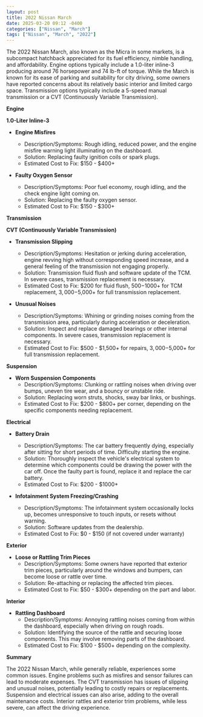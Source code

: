 ```yaml
---
layout: post
title: 2022 Nissan March
date: 2025-03-20 09:12 -0400
categories: ["Nissan", "March"]
tags: ["Nissan", "March", "2022"]
---
```

The 2022 Nissan March, also known as the Micra in some markets, is a subcompact hatchback appreciated for its fuel efficiency, nimble handling, and affordability. Engine options typically include a 1.0-liter inline-3 producing around 76 horsepower and 74 lb-ft of torque. While the March is known for its ease of parking and suitability for city driving, some owners have reported concerns about its relatively basic interior and limited cargo space. Transmission options typically include a 5-speed manual transmission or a CVT (Continuously Variable Transmission).

**Engine**

**1.0-Liter Inline-3**

*   **Engine Misfires**
    *   Description/Symptoms: Rough idling, reduced power, and the engine misfire warning light illuminating on the dashboard.
    *   Solution: Replacing faulty ignition coils or spark plugs.
    *   Estimated Cost to Fix: $150 - $400+

*   **Faulty Oxygen Sensor**
    * Description/Symptoms: Poor fuel economy, rough idling, and the check engine light coming on.
    * Solution: Replacing the faulty oxygen sensor.
    * Estimated Cost to Fix: $150 - $300+

**Transmission**

**CVT (Continuously Variable Transmission)**

*   **Transmission Slipping**
    *   Description/Symptoms: Hesitation or jerking during acceleration, engine revving high without corresponding speed increase, and a general feeling of the transmission not engaging properly.
    *   Solution: Transmission fluid flush and software update of the TCM. In severe cases, transmission replacement is necessary.
    *   Estimated Cost to Fix: $200 for fluid flush, $500-$1000+ for TCM replacement, $3,000-$5,000+ for full transmission replacement.

*   **Unusual Noises**
    *   Description/Symptoms: Whining or grinding noises coming from the transmission area, particularly during acceleration or deceleration.
    *   Solution: Inspect and replace damaged bearings or other internal components. In severe cases, transmission replacement is necessary.
    *   Estimated Cost to Fix: $500 - $1,500+ for repairs, $3,000-$5,000+ for full transmission replacement.

**Suspension**

*   **Worn Suspension Components**
    *   Description/Symptoms: Clunking or rattling noises when driving over bumps, uneven tire wear, and a bouncy or unstable ride.
    *   Solution: Replacing worn struts, shocks, sway bar links, or bushings.
    *   Estimated Cost to Fix: $200 - $800+ per corner, depending on the specific components needing replacement.

**Electrical**

*   **Battery Drain**
    *   Description/Symptoms: The car battery frequently dying, especially after sitting for short periods of time. Difficulty starting the engine.
    *   Solution: Thoroughly inspect the vehicle's electrical system to determine which components could be drawing the power with the car off. Once the faulty part is found, replace it and replace the car battery.
    *   Estimated Cost to Fix: $200 - $1000+

*   **Infotainment System Freezing/Crashing**
    * Description/Symptoms: The infotainment system occasionally locks up, becomes unresponsive to touch inputs, or resets without warning.
    * Solution: Software updates from the dealership.
    * Estimated Cost to Fix: $0 - $150 (if not covered under warranty)

**Exterior**

*   **Loose or Rattling Trim Pieces**
    *   Description/Symptoms: Some owners have reported that exterior trim pieces, particularly around the windows and bumpers, can become loose or rattle over time.
    *   Solution: Re-attaching or replacing the affected trim pieces.
    *   Estimated Cost to Fix: $50 - $300+ depending on the part and labor.

**Interior**

*   **Rattling Dashboard**
    *   Description/Symptoms: Annoying rattling noises coming from within the dashboard, especially when driving on rough roads.
    *   Solution: Identifying the source of the rattle and securing loose components. This may involve removing parts of the dashboard.
    *   Estimated Cost to Fix: $100 - $500+ depending on the complexity.

**Summary**

The 2022 Nissan March, while generally reliable, experiences some common issues. Engine problems such as misfires and sensor failures can lead to moderate expenses. The CVT transmission has issues of slipping and unusual noises, potentially leading to costly repairs or replacements. Suspension and electrical issues can also arise, adding to the overall maintenance costs. Interior rattles and exterior trim problems, while less severe, can affect the driving experience.

